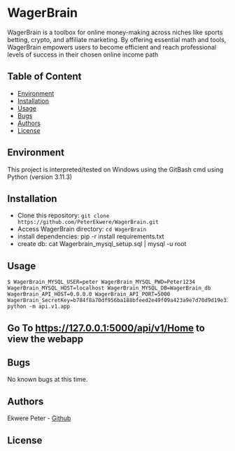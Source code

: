 # WagerBrain
WagerBrain is a toolbox for online money-making across niches like sports betting, crypto, and affiliate marketing. By offering essential math and tools, WagerBrain empowers users to become efficient and reach professional levels of success in their chosen online income path


## Table of Content
* [Environment](#environment)
* [Installation](#installation)
* [Usage](#usage)
* [Bugs](#bugs)
* [Authors](#authors)
* [License](#license)

## Environment
This project is interpreted/tested on Windows using the GitBash cmd using Python (version 3.11.3)


## Installation
* Clone this repository: `git clone https://github.com/PeterEkwere/WagerBrain.git`
* Access WagerBrain directory: `cd WagerBrain`
* install dependencies: pip -r install requirements.txt
* create db: cat Wagerbrain_mysql_setup.sql | mysql -u root



## Usage
```
$ WagerBrain_MYSQL_USER=peter WagerBrain_MYSQL_PWD=Peter1234 WagerBrain_MYSQL_HOST=localhost WagerBrain_MYSQL_DB=WagerBrain_db WagerBrain_API_HOST=0.0.0.0 WagerBrain_API_PORT=5000 WagerBrain_SecretKey=b784f8a70df956ba188bfeed2e49f09a423a9e7d70d9d19e31cebf8ee0e8c29e python -m api.v1.app
```

## Go To https://127.0.0.1:5000/api/v1/Home to view the webapp

## Bugs
No known bugs at this time. 

## Authors
Ekwere Peter - [Github](https://github.com/PeterEkwere)

## License
